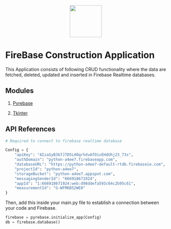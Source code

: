 
<div id="header" align="center">
  <img src="https://media.giphy.com/media/M9gbBd9nbDrOTu1Mqx/giphy.gif" width="100"/>
</div>


# FireBase Construction Application

This Application consists of following CRUD functionality where the data are fetched, deleted, updated and inserted in Firebase Realtime databases.



## Modules

1. [Pyrebase](https://pypi.org/project/Pyrebase/)

2. [Tkinter](https://docs.python.org/3/library/tkinter.html)

## API References


```python
# Required to connect to firebase realtime database

Config = {
    "apiKey": "AIzaSyB3b7J7D5LHOqrhdvAfOivEHdUhj23_73s",
    "authDomain": "python-a4ee7.firebaseapp.com",
    "databaseURL": "https://python-a4ee7-default-rtdb.firebaseio.com",
    "projectId": "python-a4ee7",
    "storageBucket": "python-a4ee7.appspot.com",
    "messagingSenderId": "666918671924",
    "appId": "1:666918671924:web:d98ddefa593c64c2b95c61",
    "measurementId": "G-WFM6B52WE0"
}

```

Then, add this inside your main.py file to establish a connection between your code and Firebase.

```python
firebase = pyrebase.initialize_app(Config)
db = firebase.database()
```
